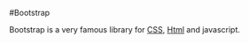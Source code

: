 #Bootstrap 

Bootstrap is a very famous library for [CSS](/wiki/CSS/), [Html](/wiki/Html/) and javascript.